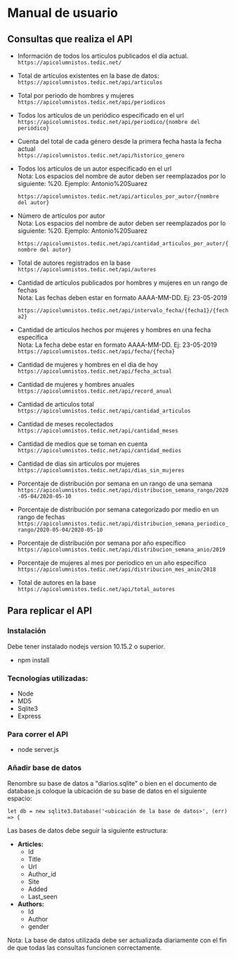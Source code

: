 # **Manual de usuario**
## **Consultas que realiza el API**

- Información de todos los artículos publicados el día actual.  
  ``` https://apicolumnistos.tedic.net/ ```

- Total de artículos existentes en la base de datos:  
  ``` https://apicolumnistos.tedic.net/api/articulos ```

- Total por periodo de hombres y mujeres  
  ``` https://apicolumnistos.tedic.net/api/periodicos ```

- Todos los artículos de un periódico especificado en el url  
  ``` https://apicolumnistos.tedic.net/api/periodico/{nombre del periódico} ```

- Cuenta del total de cada género desde la primera fecha hasta la fecha actual  
  ``` https://apicolumnistos.tedic.net/api/historico_genero ```

- Todos los artículos de un autor especificado en el url  
Nota: Los espacios del nombre de autor deben ser reemplazados por lo siguiente: %20.
Ejemplo: Antonio%20Suarez  

  ``` https://apicolumnistos.tedic.net/api/articulos_por_autor/{nombre del autor} ```

- Número de artículos por autor  
Nota: Los espacios del nombre de autor deben ser reemplazados por lo siguiente: %20.
Ejemplo: Antonio%20Suarez  

  ``` https://apicolumnistos.tedic.net/api/cantidad_articulos_por_autor/{nombre del autor} ```

- Total de autores registrados en la base  
  ``` https://apicolumnistos.tedic.net/api/autores ```

- Cantidad de artículos publicados por hombres y mujeres en un rango de fechas  
Nota: Las fechas deben estar en formato AAAA-MM-DD. Ej: 23-05-2019  

  ``` https://apicolumnistos.tedic.net/api/intervalo_fecha/{fecha1}/{fecha2}  ```

- Cantidad de artículos hechos por mujeres y hombres en una fecha específica  
Nota: La fecha debe estar en formato AAAA-MM-DD. Ej: 23-05-2019  
``` https://apicolumnistos.tedic.net/api/fecha/{fecha}  ```

- Cantidad de mujeres y hombres en el dia de hoy  
  ``` https://apicolumnistos.tedic.net/api/fecha_actual  ```

- Cantidad de mujeres y hombres anuales  
  ``` https://apicolumnistos.tedic.net/api/record_anual  ```
  
  
- Cantidad de articulos total  
  ``` https://apicolumnistos.tedic.net/api/cantidad_articulos  ```
  
  
- Cantidad de meses recolectados  
  ``` https://apicolumnistos.tedic.net/api/cantidad_meses  ```
  
- Cantidad de medios que se toman en cuenta  
  ``` https://apicolumnistos.tedic.net/api/cantidad_medios  ```
  
- Cantidad de dias sin articulos por mujeres  
  ``` https://apicolumnistos.tedic.net/api/dias_sin_mujeres  ```
  
- Porcentaje de distribución por semana en un rango de una semana
  ``` https://apicolumnistos.tedic.net/api/distribucion_semana_rango/2020-05-04/2020-05-10    ```
  
- Porcentaje de distribución por semana categorizado por medio  en un rango de fechas
  ``` https://apicolumnistos.tedic.net/api/distribucion_semana_periodico_rango/2020-05-04/2020-05-10    ```
  
- Porcentaje de distribución por semana por año  específico
  ``` https://apicolumnistos.tedic.net/api/distribucion_semana_anio/2019     ```
  
- Porcentaje de mujeres al mes por periodico en un año específico 
  ``` https://apicolumnistos.tedic.net/api/distribucion_mes_anio/2018      ```
      
- Total de autores en la base  
  ``` https://apicolumnistos.tedic.net/api/total_autores       ```

## **Para replicar el API**

### **Instalación**

Debe tener instalado nodejs version 10.15.2 o superior.

- npm install

### **Tecnologías utilizadas:**

- Node
- MD5
- Sqlite3
- Express

### **Para correr el API**

- node server.js

### **Añadir base de datos**

Renombre su base de datos a &quot;diarios.sqlite&quot; o bien en el documento de database.js coloque la ubicación de su base de datos en el siguiente espacio:  

``` let db = new sqlite3.Database('<ubicación de la base de datos>', (err) => { ```

Las bases de datos debe seguir la siguiente estructura:

- **Articles:**
  - Id
  - Title
  - Url
  - Author\_id
  - Site
  - Added
  - Last\_seen
- **Authors:**
  - Id
  - Author
  - gender

Nota: La base de datos utilizada debe ser actualizada diariamente con el fin de que todas las consultas funcionen correctamente.
